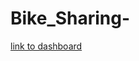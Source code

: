 # Bike_Sharing-

[link to dashboard]( https://public.tableau.com/views/Bike-SharingChallenge_16229899201670/Story1?:language=en-US&:display_count=n&:origin=viz_share_link )

